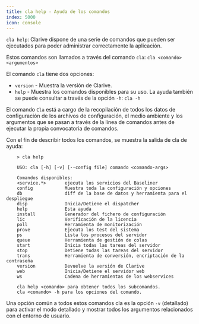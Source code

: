 ```yaml
---
title: cla help - Ayuda de los comandos
index: 5000
icon: console
---
```


`cla help`: Clarive dispone de una serie de comandos que pueden ser ejecutados para poder administrar correctamente la aplicación.

Estos comandos son llamados a través del comando `cla`: `cla <comando><argumentos>`

El comando `cla` tiene dos opciones:

- `version` - Muestra la versión de Clarive.
- `help` - Muestra los comandos disponibles para su uso. La ayuda también se puede consultar a través de la opción `-h`: `cla -h`

El comando `Cla` está a cargo de la recopilación de todos los datos de configuración de los archivos de configuración, el medio ambiente y los argumentos que se pasan a través de la línea de comandos antes de ejecutar la propia convocatoria de comandos.

Con el fin de describir todos los comandos, se muestra la salida de cla de ayuda:

        > cla help

        USO: cla [-h] [-v] [--config file] comando <comando-args>

        Comandos disponibles:
        <service.*>       ejecuta los servicios del Baseliner
        config            Muestra toda la configuración y opciones
        db                diff de la base de datos y herramienta para el despliegue
        disp              Inicia/Detiene el dispatcher
        help              Esta ayuda
        install           Generador del fichero de configuración
        lic               Verificación de la licencia
        poll              Herramienta de monitorización
        prove             Ejecuta los test del sistema
        ps                Lista los procesos del servidor
        queue             Herramienta de gestión de colas
        start             Inicia todas las tareas del servidor
        stop              Detiene todas las tareas del servidor
        trans             Herramienta de conversión, encriptación de la contraseña
        version           Devuelve la versión de Clarive
        web               Inicia/Detiene el servidor web
        ws                Cadena de herramientas de los webservices

        cla help <comando> para obtener todos los subcomandos.
        cla <comando> -h para los opciones del comando.


Una opción común a todos estos comandos cla es la opción `-v` (detallado) para activar el modo detallado y mostrar todos los argumentos relacionados con el entorno de usuario.